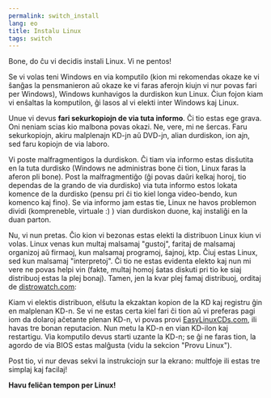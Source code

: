 ```yaml
---
permalink: switch_install
lang: eo
title: Instalu Linux
tags: switch
---
```


Bone, do ĉu vi decidis instali Linux. Vi ne pentos!

Se vi volas teni Windows en via komputilo (kion mi rekomendas okaze ke vi ŝanĝas la pensmanieron aŭ okaze ke vi faras aferojn kiujn vi nur povas fari per Windows), Windows kunhavigos la durdiskon kun Linux. Ĉiun fojon kiam vi enŝaltas la komputilon, ĝi lasos al vi elekti inter Windows kaj Linux.

Unue vi devus <b>fari sekurkopiojn de via tuta informo</b>. Ĉi tio estas ege grava. Oni neniam scias kio malbona povas okazi. Ne, vere, mi ne ŝercas. Faru sekurkopiojn, akiru malplenajn KD-jn aŭ DVD-jn, alian durdiskon, ion ajn, sed faru kopiojn de via laboro.

Vi poste malfragmentigos la durdiskon. Ĉi tiam via informo estas disŝutita en la tuta durdisko (Windows ne administras bone ĉi tion, Linux faras la aferon pli bone). Post la malfragmentiĝo (ĝi povas daŭri kelkaj horoj, tio dependas de la grando de via durdisko) via tuta informo estos lokata komence de la durdisko (pensu pri ĉi tio kiel longa video-bendo, kun komenco kaj fino). Se via informo jam estas tie, Linux ne havos problemon dividi (kompreneble, virtuale :) ) vian durdiskon duone, kaj instaliĝi en la duan parton.

Nu, vi nun pretas. Ĉio kion vi bezonas estas elekti la distribuon Linux kiun vi volas. Linux venas kun multaj malsamaj "gustoj", faritaj de malsamaj organizoj aŭ firmaoj, kun malsamaj programoj, ŝajnoj, ktp. Ĉiuj estas Linux, sed kun malsamaj "interpretoj". Ĉi tio ne estas evidenta elekto kaj nun mi vere ne povas helpi vin (fakte, multaj homoj ŝatas diskuti pri tio ke siaj distribuoj estas la plej bonaj). Tamen, jen la kvar plej famaj distribuoj, orditaj de <a 
href="http://www.distrowatch.com">distrowatch.com</a>:

<? make_distros_table() ?>

Kiam vi elektis distribuon, elŝutu la ekzaktan kopion de la KD kaj registru ĝin en malplenan KD-n. Se vi ne estas certa kiel fari ĉi tion aŭ vi preferas pagi iom da dolaroj aĉetante plenan KD-n, vi povas provi <a href="http://www.easylinuxcds.com">EasyLinuxCDs.com</a>, ili havas tre bonan reputacion. Nun metu la KD-n en vian KD-ilon kaj restartigu. Via komputilo devus starti uzante la KD-n; se ĝi ne faras tion, la agordo de via BIOS estas malĝusta (vidu la sekcion "Provu Linux").

Post tio, vi nur devas sekvi la instrukciojn sur la ekrano: multfoje ili estas tre simplaj kaj facilaj!

<b>Havu feliĉan tempon per Linux!</b>


